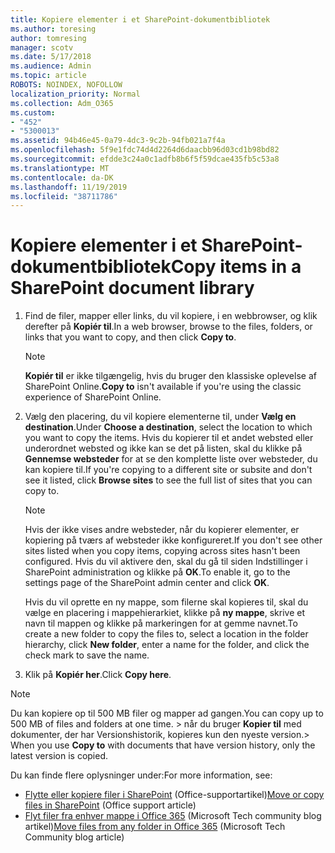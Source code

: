 ```yaml
---
title: Kopiere elementer i et SharePoint-dokumentbibliotek
ms.author: toresing
author: tomresing
manager: scotv
ms.date: 5/17/2018
ms.audience: Admin
ms.topic: article
ROBOTS: NOINDEX, NOFOLLOW
localization_priority: Normal
ms.collection: Adm_O365
ms.custom:
- "452"
- "5300013"
ms.assetid: 94b46e45-0a79-4dc3-9c2b-94fb021a7f4a
ms.openlocfilehash: 5f9e1fdc74d4d2264d6daacbb96d03cd1b98bd82
ms.sourcegitcommit: efdde3c24a0c1adfb8b6f5f59dcae435fb5c53a8
ms.translationtype: MT
ms.contentlocale: da-DK
ms.lasthandoff: 11/19/2019
ms.locfileid: "38711786"
---
```

# <a name="copy-items-in-a-sharepoint-document-library"></a><span data-ttu-id="2d55c-102">Kopiere elementer i et SharePoint-dokumentbibliotek</span><span class="sxs-lookup"><span data-stu-id="2d55c-102">Copy items in a SharePoint document library</span></span>

1. <span data-ttu-id="2d55c-103">Find de filer, mapper eller links, du vil kopiere, i en webbrowser, og klik derefter på **Kopiér til**.</span><span class="sxs-lookup"><span data-stu-id="2d55c-103">In a web browser, browse to the files, folders, or links that you want to copy, and then click **Copy to**.</span></span>

    > [!NOTE]
    > <span data-ttu-id="2d55c-104">**Kopiér til** er ikke tilgængelig, hvis du bruger den klassiske oplevelse af SharePoint Online.</span><span class="sxs-lookup"><span data-stu-id="2d55c-104">**Copy to** isn't available if you're using the classic experience of SharePoint Online.</span></span>
  
2. <span data-ttu-id="2d55c-105">Vælg den placering, du vil kopiere elementerne til, under **Vælg en destination**.</span><span class="sxs-lookup"><span data-stu-id="2d55c-105">Under **Choose a destination**, select the location to which you want to copy the items.</span></span> <span data-ttu-id="2d55c-106">Hvis du kopierer til et andet websted eller underordnet websted og ikke kan se det på listen, skal du klikke på **Gennemse websteder** for at se den komplette liste over websteder, du kan kopiere til.</span><span class="sxs-lookup"><span data-stu-id="2d55c-106">If you're copying to a different site or subsite and don't see it listed, click **Browse sites** to see the full list of sites that you can copy to.</span></span>

    > [!NOTE]
    > <span data-ttu-id="2d55c-107">Hvis der ikke vises andre websteder, når du kopierer elementer, er kopiering på tværs af websteder ikke konfigureret.</span><span class="sxs-lookup"><span data-stu-id="2d55c-107">If you don't see other sites listed when you copy items, copying across sites hasn't been configured.</span></span> <span data-ttu-id="2d55c-108">Hvis du vil aktivere den, skal du gå til siden Indstillinger i SharePoint administration og klikke på **OK**.</span><span class="sxs-lookup"><span data-stu-id="2d55c-108">To enable it, go to the settings page of the SharePoint admin center and click **OK**.</span></span>
  
    <span data-ttu-id="2d55c-109">Hvis du vil oprette en ny mappe, som filerne skal kopieres til, skal du vælge en placering i mappehierarkiet, klikke på **ny mappe**, skrive et navn til mappen og klikke på markeringen for at gemme navnet.</span><span class="sxs-lookup"><span data-stu-id="2d55c-109">To create a new folder to copy the files to, select a location in the folder hierarchy, click **New folder**, enter a name for the folder, and click the check mark to save the name.</span></span>

3. <span data-ttu-id="2d55c-110">Klik på **Kopiér her**.</span><span class="sxs-lookup"><span data-stu-id="2d55c-110">Click **Copy here**.</span></span>

> [!NOTE]
> <span data-ttu-id="2d55c-111">Du kan kopiere op til 500 MB filer og mapper ad gangen.</span><span class="sxs-lookup"><span data-stu-id="2d55c-111">You can copy up to 500 MB of files and folders at one time.</span></span> <span data-ttu-id="2d55c-112">> når du bruger **Kopier til** med dokumenter, der har Versionshistorik, kopieres kun den nyeste version.</span><span class="sxs-lookup"><span data-stu-id="2d55c-112">>  When you use **Copy to** with documents that have version history, only the latest version is copied.</span></span>
  
<span data-ttu-id="2d55c-113">Du kan finde flere oplysninger under:</span><span class="sxs-lookup"><span data-stu-id="2d55c-113">For more information, see:</span></span>

 - <span data-ttu-id="2d55c-114">[Flytte eller kopiere filer i SharePoint](https://support.office.com/article/move-or-copy-files-in-sharepoint-00e2f483-4df3-46be-a861-1f5f0c1a87bc) (Office-supportartikel)</span><span class="sxs-lookup"><span data-stu-id="2d55c-114">[Move or copy files in SharePoint](https://support.office.com/article/move-or-copy-files-in-sharepoint-00e2f483-4df3-46be-a861-1f5f0c1a87bc) (Office support article)</span></span>
 - <span data-ttu-id="2d55c-115">[Flyt filer fra enhver mappe i Office 365](https://techcommunity.microsoft.com/t5/Microsoft-SharePoint-Blog/Now-move-files-anywhere-in-Office-365-SharePoint-and-OneDrive/ba-p/146973) (Microsoft Tech community blog artikel)</span><span class="sxs-lookup"><span data-stu-id="2d55c-115">[Move files from any folder in Office 365](https://techcommunity.microsoft.com/t5/Microsoft-SharePoint-Blog/Now-move-files-anywhere-in-Office-365-SharePoint-and-OneDrive/ba-p/146973) (Microsoft Tech Community blog article)</span></span>   